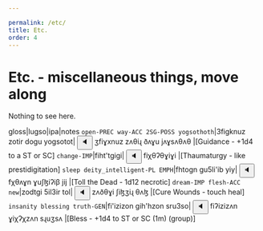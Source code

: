 ```yaml
---

permalink: /etc/
title: Etc.
order: 4
---
```


# Etc. - miscellaneous things, move along

Nothing to see here.

gloss|lugso|ipa|notes
`open-PREC way-ACC 2SG-POSS yogsothoth`|3figknuz zotir dogu yogsotot|<span class='spoken'> <button class='speak' type='button' data-ipa='ʒfiɣxnuz zʌθiɻ ðʌɣu jʌɣsʌθʌθ'>🔈</button> <span class='ipa'>ʒfiɣxnuz zʌθiɻ ðʌɣu jʌɣsʌθʌθ</span> </span>|[Guidance - +1d4 to a ST or SC]
`change-IMP`|fiht'tgigi|<span class='spoken'> <button class='speak' type='button' data-ipa='fiχθʔθɣiɣi'>🔈</button> <span class='ipa'>fiχθʔθɣiɣi</span> </span>|[Thaumaturgy - like prestidigitation]
`sleep deity_intelligent-PL EMPH`|fhtogn gu5li'ib yiy|<span class='spoken'> <button class='speak' type='button' data-ipa='fχθʌɣn ɣuʃɮiʔiβ jij'>🔈</button> <span class='ipa'>fχθʌɣn ɣuʃɮiʔiβ jij</span> </span>|[Toll the Dead - 1d12 necrotic]
`dream-IMP flesh-ACC new`|zodtgi 5il3ir tol|<span class='spoken'> <button class='speak' type='button' data-ipa='zʌðθɣi ʃiɮʒiɻ θʌɮ'>🔈</button> <span class='ipa'>zʌðθɣi ʃiɮʒiɻ θʌɮ</span> </span>|[Cure Wounds - touch heal]
`insanity blessing truth-GEN`|fi'izizon gih'hzon sru3so|<span class='spoken'> <button class='speak' type='button' data-ipa='fiʔizizʌn ɣiχʔχzʌn sɻuʒsʌ'>🔈</button> <span class='ipa'>fiʔizizʌn ɣiχʔχzʌn sɻuʒsʌ</span> </span>|[Bless - +1d4 to ST or SC (1m) (group)]